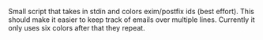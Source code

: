 Small script that takes in stdin and colors exim/postfix ids (best effort). This
should make it easier to keep track of emails over multiple lines.
Currently it only uses six colors after that they repeat.
